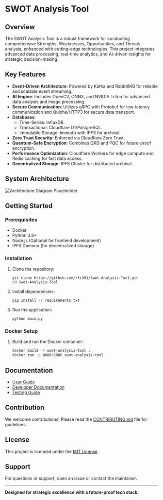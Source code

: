 
# SWOT Analysis Tool

## Overview
The SWOT Analysis Tool is a robust framework for conducting comprehensive Strengths, Weaknesses, Opportunities, and Threats analysis, enhanced with cutting-edge technologies. This project integrates advanced data processing, real-time analytics, and AI-driven insights for strategic decision-making.

## Key Features
- **Event-Driven Architecture**: Powered by Kafka and RabbitMQ for reliable and scalable event streaming.
- **AI Engine**: Includes OpenCV, ONNX, and NVIDIA Triton for advanced data analysis and image processing.
- **Secure Communication**: Utilizes gRPC with Protobuf for low-latency communication and Quiche/HTTP3 for secure data transport.
- **Databases**:
  - Time-Series: InfluxDB.
  - Transactional: Cloudflare D1/PostgreSQL.
  - Immutable Storage: immudb with IPFS for archival.
- **Zero Trust Security**: Enforced via Cloudflare Zero Trust.
- **Quantum-Safe Encryption**: Combines QKD and PQC for future-proof encryption.
- **Performance Optimization**: Cloudflare Workers for edge compute and Redis caching for fast data access.
- **Decentralized Storage**: IPFS Cluster for distributed archival.

## System Architecture
![Architecture Diagram Placeholder](assets/architecture_diagram.png)

## Getting Started

### Prerequisites
- Docker
- Python 3.8+
- Node.js (Optional for frontend development)
- IPFS Daemon (for decentralized storage)

### Installation
1. Clone the repository:
   ```bash
   git clone https://github.com/rfc391/Swot-Analysis-Tool.git
   cd Swot-Analysis-Tool
   ```

2. Install dependencies:
   ```bash
   pip install -r requirements.txt
   ```

3. Run the application:
   ```bash
   python main.py
   ```

### Docker Setup
1. Build and run the Docker container:
   ```bash
   docker build -t swot-analysis-tool .
   docker run -p 8080:8080 swot-analysis-tool
   ```

## Documentation
- [User Guide](docs/User_Guide.md)
- [Developer Documentation](docs/Developer_Documentation.md)
- [Testing Guide](docs/Testing_Guide.md)

## Contribution
We welcome contributions! Please read the [CONTRIBUTING.md](CONTRIBUTING.md) file for guidelines.

## License
This project is licensed under the [MIT License](LICENSE).

## Support
For questions or support, open an issue or contact the maintainer.

---

**Designed for strategic excellence with a future-proof tech stack.**
